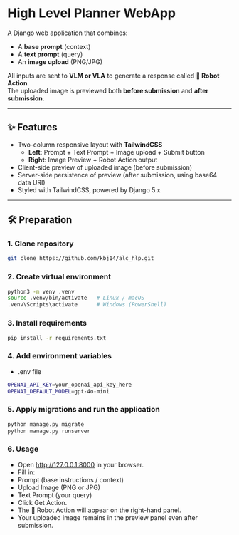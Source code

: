 # High Level Planner WebApp

A Django web application that combines:
- A **base prompt** (context)
- A **text prompt** (query)
- An **image upload** (PNG/JPG)

All inputs are sent to **VLM or VLA** to generate a response called **🤖 Robot Action**.  
The uploaded image is previewed both **before submission** and **after submission**.

---

## ✨ Features
- Two-column responsive layout with **TailwindCSS**
  - **Left**: Prompt + Text Prompt + Image upload + Submit button
  - **Right**: Image Preview + Robot Action output
- Client-side preview of uploaded image (before submission)
- Server-side persistence of preview (after submission, using base64 data URI)
- Styled with TailwindCSS, powered by Django 5.x

---

## 🛠️ Preparation

### 1. Clone repository
```bash
git clone https://github.com/kbj14/alc_hlp.git
```

### 2. Create virtual environment
```bash
python3 -m venv .venv
source .venv/bin/activate   # Linux / macOS
.venv\Scripts\activate      # Windows (PowerShell)
```

### 3. Install requirements
```bash
pip install -r requirements.txt
```

### 4. Add environment variables
- .env file
```bash
OPENAI_API_KEY=your_openai_api_key_here
OPENAI_DEFAULT_MODEL=gpt-4o-mini
```

### 5. Apply migrations and run the application
```bash
python manage.py migrate
python manage.py runserver
```

### 6. Usage
- Open http://127.0.0.1:8000 in your browser.
- Fill in:
- Prompt (base instructions / context)
- Upload Image (PNG or JPG)
- Text Prompt (your query)
- Click Get Action.
- The 🤖 Robot Action will appear on the right-hand panel.
- Your uploaded image remains in the preview panel even after submission.
